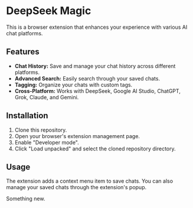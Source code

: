 # DeepSeek Magic

This is a browser extension that enhances your experience with various AI chat platforms.

## Features

- **Chat History:** Save and manage your chat history across different platforms.
- **Advanced Search:** Easily search through your saved chats.
- **Tagging:** Organize your chats with custom tags.
- **Cross-Platform:** Works with DeepSeek, Google AI Studio, ChatGPT, Grok, Claude, and Gemini.

## Installation

1. Clone this repository.
2. Open your browser's extension management page.
3. Enable "Developer mode".
4. Click "Load unpacked" and select the cloned repository directory.

## Usage

The extension adds a context menu item to save chats. You can also manage your saved chats through the extension's popup.

Something new.